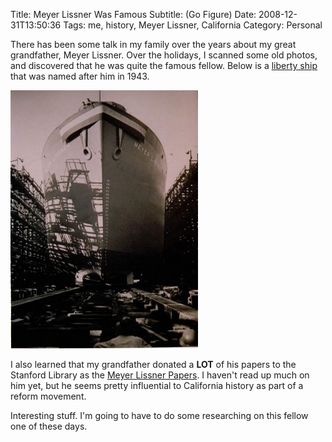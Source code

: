 Title: Meyer Lissner Was Famous
Subtitle: (Go Figure)
Date: 2008-12-31T13:50:36
Tags: me, history, Meyer Lissner, California
Category: Personal

There has been some talk in my family over the years about my great 
grandfather, Meyer Lissner. Over the holidays, I scanned some old photos, 
and discovered that he was quite the famous fellow. Below is a [liberty 
ship][1] that was named after him in 1943.

![Liberty ship named Meyer Lissner](/images/liberty-ship.jpg) 

I also learned that my grandfather donated a **LOT** of his 
papers to the Stanford Library as the [Meyer Lissner Papers][2]. I haven't 
read up much on him yet, but he seems pretty influential to California 
history as part of a reform movement. 

Interesting stuff. I'm going to have to do some researching on this fellow 
one of these days.

[1]: http://en.wikipedia.org/wiki/Liberty_ships
[2]: http://content.cdlib.org/view?docId=tf858006bb&chunk.id=did-1.8.1&brand=oac
